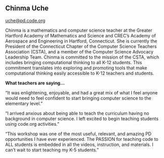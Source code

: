 ## Chinma Uche

[uche@pd.code.org](mailto:uche@pd.code.org)

Chinma is a mathematics and computer science teacher at the Greater Hartford Academy of Mathematics and Science and CREC’s Academy of Aerospace and Engineering in Hartford, Connecticut. She is currently the President of the Connecticut Chapter of the Computer Science Teachers Association (CSTA), and a member of the Computer Science Advocacy Leadership Team. Chinma is committed to the mission of the CSTA, which includes bringing computational thinking to all K-12 students. This commitment translates into exploring and promoting tools that make computational thinking easily accessible to K-12 teachers and students.

**What teachers are saying…**

“It was enlightening, enjoyable, and had a great mix of what I feel anyone would need to feel confident to start bringing computer science to the elementary level.”

“I arrived anxious about being able to teach the curriculum having no background in computer science. I left excited to begin teaching students using code.org activities.”

“This workshop was one of the most useful, relevant, and amazing PD opportunities I have ever experienced. The PASSION for teaching code to ALL students is embedded in all the videos, instruction, and materials. I can’t wait to start teaching my K-5 students.”

